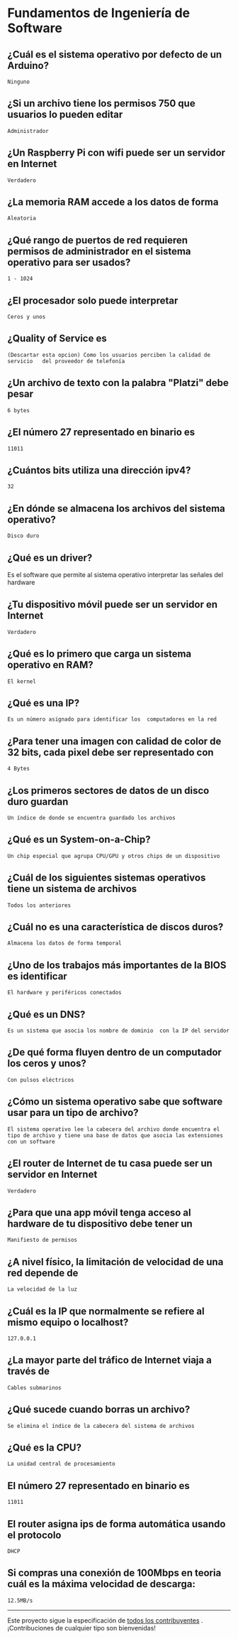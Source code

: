 # Fundamentos de Ingeniería de Software

## ¿Cuál es el sistema operativo por defecto de un Arduino?
    Ninguno
## ¿Si un archivo tiene los permisos 750 que usuarios lo pueden editar
    Administrador
## ¿Un Raspberry Pi con wifi puede ser un servidor en Internet
    Verdadero
## ¿La memoria RAM accede a los datos de forma
    Aleatoria
## ¿Qué rango de puertos de red requieren permisos de administrador en el sistema operativo para ser usados?
    1 - 1024
## ¿El procesador solo puede interpretar
    Ceros y unos
## ¿Quality of Service es
    (Descartar esta opcion) Como los usuarios perciben la calidad de servicio   del proveedor de telefonía
## ¿Un archivo de texto con la palabra "Platzi" debe pesar
    6 bytes
## ¿El número 27 representado en binario es
    11011
## ¿Cuántos bits utiliza una dirección ipv4?
    32
## ¿En dónde se almacena los archivos del sistema operativo?
    Disco duro
## ¿Qué es un driver?
Es el software que permite al sistema operativo     interpretar las señales del hardware
## ¿Tu dispositivo móvil puede ser un servidor en Internet
    Verdadero
## ¿Qué es lo primero que carga un sistema operativo en RAM?
    El kernel
## ¿Qué es una IP?
    Es un número asignado para identificar los  computadores en la red
## ¿Para tener una imagen con calidad de color de 32 bits, cada pixel debe ser representado con
    4 Bytes
## ¿Los primeros sectores de datos de un disco duro guardan
    Un índice de donde se encuentra guardado los archivos

## ¿Qué es un System-on-a-Chip?
    Un chip especial que agrupa CPU/GPU y otros chips de un dispositivo
## ¿Cuál de los siguientes sistemas operativos tiene un sistema de archivos
    Todos los anteriores
## ¿Cuál no es una característica de discos duros?
    Almacena los datos de forma temporal
## ¿Uno de los trabajos más importantes de la BIOS es identificar
    El hardware y periféricos conectados
## ¿Qué es un DNS?
    Es un sistema que asocia los nombre de dominio  con la IP del servidor
## ¿De qué forma fluyen dentro de un computador los ceros y unos?
    Con pulsos eléctricos
## ¿Cómo un sistema operativo sabe que software usar para un tipo de archivo?
    El sistema operativo lee la cabecera del archivo donde encuentra el tipo de archivo y tiene una base de datos que asocia las extensiones con un software
## ¿El router de Internet de tu casa puede ser un servidor en Internet
    Verdadero
## ¿Para que una app móvil tenga acceso al hardware de tu dispositivo debe tener un
    Manifiesto de permisos
## ¿A nivel físico, la limitación de velocidad de una red depende de
    La velocidad de la luz
## ¿Cuál es la IP que normalmente se refiere al mismo equipo o localhost?
    127.0.0.1
## ¿La mayor parte del tráfico de Internet viaja a través de
    Cables submarinos
## ¿Qué sucede cuando borras un archivo?
    Se elimina el índice de la cabecera del sistema de archivos
## ¿Qué es la CPU?
    La unidad central de procesamiento
## El número 27 representado en binario es
    11011
## El router asigna ips de forma automática usando el protocolo
    DHCP
## Si compras una conexión de 100Mbps en teoria cuál es la máxima velocidad de descarga:
    12.5MB/s
    




------

Este proyecto sigue la especificación de [todos los contribuyentes](https://github.com/all-contributors/all-contributors) . ¡Contribuciones de cualquier tipo son bienvenidas!
